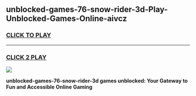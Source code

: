 
## unblocked-games-76-snow-rider-3d-Play-Unblocked-Games-Online-aivcz
<h3>
<a href="https://premium76.site?title=unblocked-games-76-snow-rider-3d&ref=25A">CLICK TO PLAY</a></h3>
<hr>

<h3>
<a href="https://premium76.site?title=unblocked-games-76-snow-rider-3d&ref=25A">CLICK 2 PLAY</a>
  
</h3>

<a href="https://premium76.site?title=unblocked-games-76-snow-rider-3d&ref=25A"><img src="https://clearcache.store/games.png"></a>


**unblocked-games-76-snow-rider-3d games unblocked: Your Gateway to Fun and Accessible Online Gaming**

